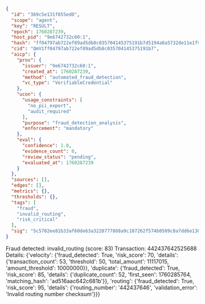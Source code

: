 ```json
{
  "id": "369c5e131f855ed0",
  "scope": "agent",
  "key": "RESULT",
  "epoch": 1760287239,
  "host_pid": "9e6742732c60:1",
  "hash": "ff04797ab722ef89ad5db8c035704145375191b7d5194a8a5732de11e1f9a3e6",
  "cid": "QmV1ff04797ab722ef89ad5db8c035704145375191b7",
  "aicp": {
    "prov": {
      "issuer": "9e6742732c60:1",
      "created_at": 1760287239,
      "method": "automated_fraud_detection",
      "vc_type": "VerifiableCredential"
    },
    "ucon": {
      "usage_constraints": [
        "no_pii_export",
        "audit_required"
      ],
      "purpose": "fraud_detection_analysis",
      "enforcement": "mandatory"
    },
    "eval": {
      "confidence": 1.0,
      "evidence_count": 0,
      "review_status": "pending",
      "evaluated_at": 1760287239
    }
  },
  "sources": [],
  "edges": [],
  "metrics": {},
  "thresholds": {},
  "tags": [
    "fraud",
    "invalid_routing",
    "risk_critical"
  ],
  "sig": "5c5702ee81b33af60de63a3220777868a9c107262f574b0509c8a7dd6e13009c"
}
```

Fraud detected: invalid_routing (score: 83)
Transaction: 442437642525688
Details: {'velocity': {'fraud_detected': True, 'risk_score': 70, 'details': {'transaction_count': 53, 'threshold': 50, 'total_amount': 11117015, 'amount_threshold': 10000000}}, 'duplicate': {'fraud_detected': True, 'risk_score': 85, 'details': {'duplicate_count': 52, 'first_seen': 1760285764, 'matching_hash': 'ad516aac642c681b'}}, 'routing': {'fraud_detected': True, 'risk_score': 95, 'details': {'routing_number': '442437646', 'validation_error': 'Invalid routing number checksum'}}}